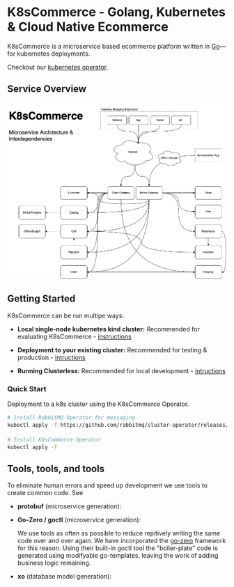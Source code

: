 # K8sCommerce - Golang, Kubernetes & Cloud Native Ecommerce

K8sCommerce is a microservice based ecommerce platform written in [Go](https://go.dev/)—for kubernetes deployments.

Checkout our [kubernetes operator](https://github.com/k8scommerce/cluster-operator).

## Service Overview
![K8sCommerce Overview](docs/K8sCommerceOverview.png)


## Getting Started

K8sCommerce can be run multipe ways:

- **Local single-node kubernetes kind cluster:** Recommended for evaluating K8sCommerce - [instructions]()

- **Deployment to your existing cluster:** Recommended for testing & production - [intructions]()

- **Running Clusterless:** Recommended for local development - [intructions]() 


### Quick Start
Deployment to a k8s cluster using the K8sCommerce Operator.

```sh
# Install RabbitMQ Operator for messaging
kubectl apply -f https://github.com/rabbitmq/cluster-operator/releases/latest/download/cluster-operator.yml

# Install K8sCommerce Operator
kubectl apply -f 
```

## Tools, tools, and tools

To eliminate human errors and speed up development we use tools to create common code. See 

- **protobuf** (microservice generation): 

- **Go-Zero / goctl** (microservice generation): 

    We use tools as often as possible to reduce repitively writing the same code over and over again. We have incorporated the [go-zero](https://github.com/zeromicro/go-zero) framework for this reason. Using their built-in goctl tool the "boiler-plate" code is generated using modifyable go-templates, leaving the work of adding business logic remaining. 

- **xo** (database model generation):



